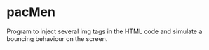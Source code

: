 # pacMen
Program to inject several img tags in the HTML code and simulate a bouncing behaviour on the screen. 

